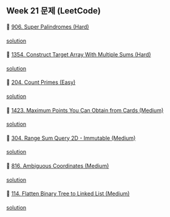 ## Week 21 문제 (LeetCode)

####
👀 [906. Super Palindromes (Hard)](https://leetcode.com/problems/super-palindromes/)
####
[solution]()
####
👀 [1354. Construct Target Array With Multiple Sums (Hard)](https://leetcode.com/problems/construct-target-array-with-multiple-sums/)
####
[solution]()
####
👀 [204. Count Primes (Easy)](https://leetcode.com/problems/count-primes/)
####
[solution]()
####
👀 [1423. Maximum Points You Can Obtain from Cards (Medium)](https://leetcode.com/problems/maximum-points-you-can-obtain-from-cards/)
####
[solution]()
####
👀 [304. Range Sum Query 2D - Immutable (Medium)](https://leetcode.com/problems/range-sum-query-2d-immutable/)
####
[solution]()
####
👀 [816. Ambiguous Coordinates (Medium)](https://leetcode.com/problems/ambiguous-coordinates/)
####
[solution]()
####
👀 [114. Flatten Binary Tree to Linked List (Medium)](https://leetcode.com/problems/flatten-binary-tree-to-linked-list/)
####
[solution]()
